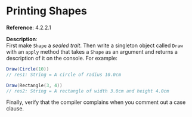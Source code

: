 # Printing Shapes

**Reference**: 4.2.2.1

**Description**:  
First make `Shape` a *sealed trait*. Then write a singleton 
object called `Draw` with an `apply` method that takes a `Shape`
as an argument and returns a description of it on the console.
For example:
```scala
Draw(Circle(10))
// res1: String = A circle of radius 10.0cm

Draw(Rectangle(3, 4))
// res2: String = A rectangle of width 3.0cm and height 4.0cm
```

Finally, verify that the compiler complains when you comment
out a case clause. 
